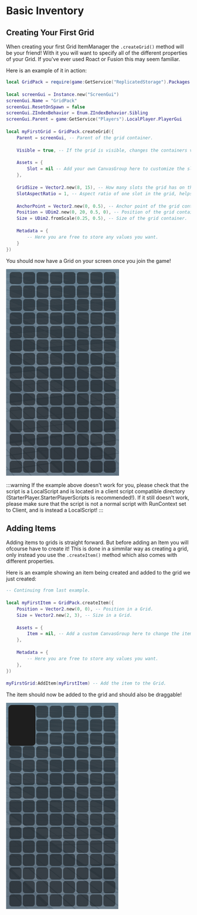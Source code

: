 # Basic Inventory

## Creating Your First Grid
When creating your first Grid ItemManager the `.createGrid()` method will be your friend! With it you will want to specify all of the different properties of your Grid. If you've ever used Roact or Fusion this may seem familiar.

Here is an example of it in action:

```lua
local GridPack = require(game:GetService("ReplicatedStorage").Packages.GridPack)

local screenGui = Instance.new("ScreenGui")
screenGui.Name = "GridPack"
screenGui.ResetOnSpawn = false
screenGui.ZIndexBehavior = Enum.ZIndexBehavior.Sibling
screenGui.Parent = game:GetService("Players").LocalPlayer.PlayerGui

local myFirstGrid = GridPack.createGrid({
    Parent = screenGui, -- Parent of the grid container.

    Visible = true, -- If the grid is visible, changes the containers visible property. Also disables item interaction on all items inside. BY DEFAULT THIS IS SET TO FALSE to prevent the inventory being shown when first creating the Grid.

    Assets = {
        Slot = nil -- Add your own CanvasGroup here to customize the slots in the grid.
    },

    GridSize = Vector2.new(8, 15), -- How many slots the grid has on the X and Y axes.
    SlotAspectRatio = 1, -- Aspect ratio of one slot in the grid, helps with different resolutions if you're using scale instead of offset.

    AnchorPoint = Vector2.new(0, 0.5), -- Anchor point of the grid container.
    Position = UDim2.new(0, 20, 0.5, 0), -- Position of the grid container.
    Size = UDim2.fromScale(0.25, 0.5), -- Size of the grid container.
	
    Metadata = {
        -- Here you are free to store any values you want.
    }
})
```

You should now have a Grid on your screen once you join the game!

![](/MyFirstGrid.png)

:::warning
If the example above doesn't work for you, please check that the script is a LocalScript and is located in a client script compatible directory (StarterPlayer.StarterPlayerScripts is recommended!). If it still doesn't work, please make sure that the script is not a normal script with RunContext set to Client, and is instead a LocalScript!
:::

## Adding Items
Adding items to grids is straight forward. But before adding an Item you will ofcourse have to create it! This is done in a simmilar way as creating a grid, only instead you use the `.createItem()` method which also comes with different properties.

Here is an example showing an item being created and added to the grid we just created:

```lua
-- Continuing from last example.

local myFirstItem = GridPack.createItem({
    Position = Vector2.new(0, 0), -- Position in a Grid.
    Size = Vector2.new(2, 3), -- Size in a Grid.

    Assets = {
        Item = nil, -- Add a custom CanvasGroup here to change the item's gui element. (See customizing guide for more info)
    },
	
    Metadata = {
        -- Here you are free to store any values you want.
    },
})

myFirstGrid:AddItem(myFirstItem) -- Add the item to the Grid.
```

The item should now be added to the grid and should also be draggable!

![](/MyFirstItem.png)
